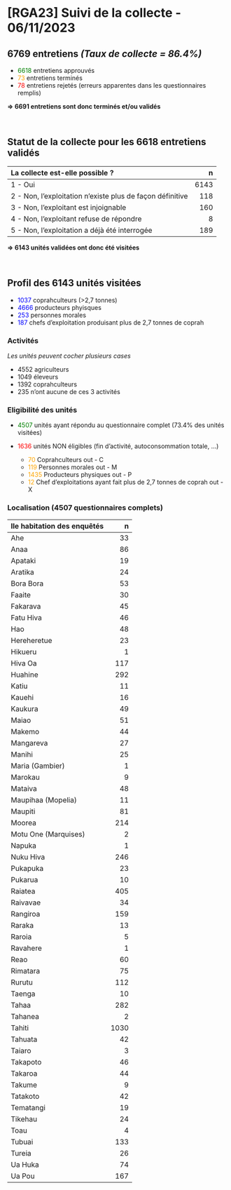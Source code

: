 # \[RGA23\] Suivi de la collecte - 06/11/2023

## 6769 entretiens *(Taux de collecte = 86.4%)*

-   <font color = "Green">6618</font> entretiens approuvés
-   <font color = "Orange">73</font> entretiens terminés
-   <font color = "Red">78</font> entretiens rejetés (erreurs apparentes
    dans les questionnaires remplis)

**=&gt; 6691 entretiens sont donc terminés et/ou validés**

<br/>

## Statut de la collecte pour les 6618 entretiens validés

<table>
<thead>
<tr class="header">
<th style="text-align: left;">La collecte est-elle possible ?</th>
<th style="text-align: right;">n</th>
</tr>
</thead>
<tbody>
<tr class="odd">
<td style="text-align: left;">1 - Oui</td>
<td style="text-align: right;">6143</td>
</tr>
<tr class="even">
<td style="text-align: left;">2 - Non, l’exploitation n’existe plus de
façon définitive</td>
<td style="text-align: right;">118</td>
</tr>
<tr class="odd">
<td style="text-align: left;">3 - Non, l’exploitant est injoignable</td>
<td style="text-align: right;">160</td>
</tr>
<tr class="even">
<td style="text-align: left;">4 - Non, l’exploitant refuse de
répondre</td>
<td style="text-align: right;">8</td>
</tr>
<tr class="odd">
<td style="text-align: left;">5 - Non, l’exploitation a déjà été
interrogée</td>
<td style="text-align: right;">189</td>
</tr>
</tbody>
</table>

**=&gt; 6143 unités validées ont donc été visitées**

<br/>

## Profil des 6143 unités visitées

-   <font color = "Blue">1037</font> coprahculteurs (&gt;2,7 tonnes)
-   <font color = "Blue">4666</font> producteurs phyisques
-   <font color = "Blue">253</font> personnes morales
-   <font color = "Blue">187</font> chefs d’exploitation produisant plus
    de 2,7 tonnes de coprah

### Activités

*Les unités peuvent cocher plusieurs cases*

-   4552 agriculteurs
-   1049 éleveurs
-   1392 coprahculteurs
-   235 n’ont aucune de ces 3 activités

### Eligibilité des unités

-   <font color = "Green">4507</font> unités ayant répondu au
    questionnaire complet (73.4% des unités visitées)

-   <font color = "Red">1636</font> unités NON éligibles (fin
    d’activité, autoconsommation totale, …)

    -   <font color = "Orange">70</font> Coprahculteurs out - C
    -   <font color = "Orange">119</font> Personnes morales out - M
    -   <font color = "Orange">1435</font> Producteurs physiques out - P
    -   <font color = "Orange">12</font> Chef d’exploitations ayant fait
        plus de 2,7 tonnes de coprah out - X

### Localisation (4507 questionnaires complets)

<table>
<thead>
<tr class="header">
<th style="text-align: left;">Ile habitation des enquêtés</th>
<th style="text-align: right;">n</th>
</tr>
</thead>
<tbody>
<tr class="odd">
<td style="text-align: left;">Ahe</td>
<td style="text-align: right;">33</td>
</tr>
<tr class="even">
<td style="text-align: left;">Anaa</td>
<td style="text-align: right;">86</td>
</tr>
<tr class="odd">
<td style="text-align: left;">Apataki</td>
<td style="text-align: right;">19</td>
</tr>
<tr class="even">
<td style="text-align: left;">Aratika</td>
<td style="text-align: right;">24</td>
</tr>
<tr class="odd">
<td style="text-align: left;">Bora Bora</td>
<td style="text-align: right;">53</td>
</tr>
<tr class="even">
<td style="text-align: left;">Faaite</td>
<td style="text-align: right;">30</td>
</tr>
<tr class="odd">
<td style="text-align: left;">Fakarava</td>
<td style="text-align: right;">45</td>
</tr>
<tr class="even">
<td style="text-align: left;">Fatu Hiva</td>
<td style="text-align: right;">46</td>
</tr>
<tr class="odd">
<td style="text-align: left;">Hao</td>
<td style="text-align: right;">48</td>
</tr>
<tr class="even">
<td style="text-align: left;">Hereheretue</td>
<td style="text-align: right;">23</td>
</tr>
<tr class="odd">
<td style="text-align: left;">Hikueru</td>
<td style="text-align: right;">1</td>
</tr>
<tr class="even">
<td style="text-align: left;">Hiva Oa</td>
<td style="text-align: right;">117</td>
</tr>
<tr class="odd">
<td style="text-align: left;">Huahine</td>
<td style="text-align: right;">292</td>
</tr>
<tr class="even">
<td style="text-align: left;">Katiu</td>
<td style="text-align: right;">11</td>
</tr>
<tr class="odd">
<td style="text-align: left;">Kauehi</td>
<td style="text-align: right;">16</td>
</tr>
<tr class="even">
<td style="text-align: left;">Kaukura</td>
<td style="text-align: right;">49</td>
</tr>
<tr class="odd">
<td style="text-align: left;">Maiao</td>
<td style="text-align: right;">51</td>
</tr>
<tr class="even">
<td style="text-align: left;">Makemo</td>
<td style="text-align: right;">44</td>
</tr>
<tr class="odd">
<td style="text-align: left;">Mangareva</td>
<td style="text-align: right;">27</td>
</tr>
<tr class="even">
<td style="text-align: left;">Manihi</td>
<td style="text-align: right;">25</td>
</tr>
<tr class="odd">
<td style="text-align: left;">Maria (Gambier)</td>
<td style="text-align: right;">1</td>
</tr>
<tr class="even">
<td style="text-align: left;">Marokau</td>
<td style="text-align: right;">9</td>
</tr>
<tr class="odd">
<td style="text-align: left;">Mataiva</td>
<td style="text-align: right;">48</td>
</tr>
<tr class="even">
<td style="text-align: left;">Maupihaa (Mopelia)</td>
<td style="text-align: right;">11</td>
</tr>
<tr class="odd">
<td style="text-align: left;">Maupiti</td>
<td style="text-align: right;">81</td>
</tr>
<tr class="even">
<td style="text-align: left;">Moorea</td>
<td style="text-align: right;">214</td>
</tr>
<tr class="odd">
<td style="text-align: left;">Motu One (Marquises)</td>
<td style="text-align: right;">2</td>
</tr>
<tr class="even">
<td style="text-align: left;">Napuka</td>
<td style="text-align: right;">1</td>
</tr>
<tr class="odd">
<td style="text-align: left;">Nuku Hiva</td>
<td style="text-align: right;">246</td>
</tr>
<tr class="even">
<td style="text-align: left;">Pukapuka</td>
<td style="text-align: right;">23</td>
</tr>
<tr class="odd">
<td style="text-align: left;">Pukarua</td>
<td style="text-align: right;">10</td>
</tr>
<tr class="even">
<td style="text-align: left;">Raiatea</td>
<td style="text-align: right;">405</td>
</tr>
<tr class="odd">
<td style="text-align: left;">Raivavae</td>
<td style="text-align: right;">34</td>
</tr>
<tr class="even">
<td style="text-align: left;">Rangiroa</td>
<td style="text-align: right;">159</td>
</tr>
<tr class="odd">
<td style="text-align: left;">Raraka</td>
<td style="text-align: right;">13</td>
</tr>
<tr class="even">
<td style="text-align: left;">Raroia</td>
<td style="text-align: right;">5</td>
</tr>
<tr class="odd">
<td style="text-align: left;">Ravahere</td>
<td style="text-align: right;">1</td>
</tr>
<tr class="even">
<td style="text-align: left;">Reao</td>
<td style="text-align: right;">60</td>
</tr>
<tr class="odd">
<td style="text-align: left;">Rimatara</td>
<td style="text-align: right;">75</td>
</tr>
<tr class="even">
<td style="text-align: left;">Rurutu</td>
<td style="text-align: right;">112</td>
</tr>
<tr class="odd">
<td style="text-align: left;">Taenga</td>
<td style="text-align: right;">10</td>
</tr>
<tr class="even">
<td style="text-align: left;">Tahaa</td>
<td style="text-align: right;">282</td>
</tr>
<tr class="odd">
<td style="text-align: left;">Tahanea</td>
<td style="text-align: right;">2</td>
</tr>
<tr class="even">
<td style="text-align: left;">Tahiti</td>
<td style="text-align: right;">1030</td>
</tr>
<tr class="odd">
<td style="text-align: left;">Tahuata</td>
<td style="text-align: right;">42</td>
</tr>
<tr class="even">
<td style="text-align: left;">Taiaro</td>
<td style="text-align: right;">3</td>
</tr>
<tr class="odd">
<td style="text-align: left;">Takapoto</td>
<td style="text-align: right;">46</td>
</tr>
<tr class="even">
<td style="text-align: left;">Takaroa</td>
<td style="text-align: right;">44</td>
</tr>
<tr class="odd">
<td style="text-align: left;">Takume</td>
<td style="text-align: right;">9</td>
</tr>
<tr class="even">
<td style="text-align: left;">Tatakoto</td>
<td style="text-align: right;">42</td>
</tr>
<tr class="odd">
<td style="text-align: left;">Tematangi</td>
<td style="text-align: right;">19</td>
</tr>
<tr class="even">
<td style="text-align: left;">Tikehau</td>
<td style="text-align: right;">24</td>
</tr>
<tr class="odd">
<td style="text-align: left;">Toau</td>
<td style="text-align: right;">4</td>
</tr>
<tr class="even">
<td style="text-align: left;">Tubuai</td>
<td style="text-align: right;">133</td>
</tr>
<tr class="odd">
<td style="text-align: left;">Tureia</td>
<td style="text-align: right;">26</td>
</tr>
<tr class="even">
<td style="text-align: left;">Ua Huka</td>
<td style="text-align: right;">74</td>
</tr>
<tr class="odd">
<td style="text-align: left;">Ua Pou</td>
<td style="text-align: right;">167</td>
</tr>
</tbody>
</table>
